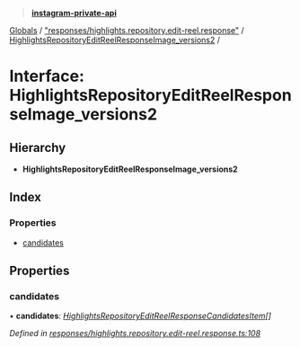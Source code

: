 > **[instagram-private-api](../README.md)**

[Globals](../README.md) / ["responses/highlights.repository.edit-reel.response"](../modules/_responses_highlights_repository_edit_reel_response_.md) / [HighlightsRepositoryEditReelResponseImage_versions2](_responses_highlights_repository_edit_reel_response_.highlightsrepositoryeditreelresponseimage_versions2.md) /

# Interface: HighlightsRepositoryEditReelResponseImage_versions2

## Hierarchy

* **HighlightsRepositoryEditReelResponseImage_versions2**

## Index

### Properties

* [candidates](_responses_highlights_repository_edit_reel_response_.highlightsrepositoryeditreelresponseimage_versions2.md#candidates)

## Properties

###  candidates

• **candidates**: *[HighlightsRepositoryEditReelResponseCandidatesItem](_responses_highlights_repository_edit_reel_response_.highlightsrepositoryeditreelresponsecandidatesitem.md)[]*

*Defined in [responses/highlights.repository.edit-reel.response.ts:108](https://github.com/dilame/instagram-private-api/blob/e9c516c/src/responses/highlights.repository.edit-reel.response.ts#L108)*